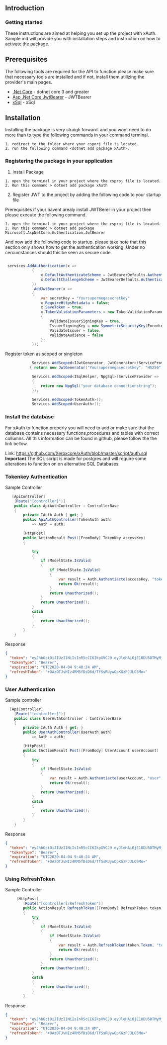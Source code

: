 ## Introduction

### Getting started

These instructions are aimed at helping you set up the project with xAuth. Sample.md will
provide you with installation steps and instruction on how to activate the package.

## Prerequisites

The following tools are required for the API to function please make sure that necessary tools
are installed and if not, install them utilizing the provider's main pages.

- [.Net Core](https://dotnet.microsoft.com/download/dotnet-core/3.0) - dotnet core 3 and greater
- [Asp .Net Core JwtBearer](https://www.nuget.org/packages/Microsoft.AspNetCore.Authentication.JwtBearer/) - JWTBearer
- [xSql](https://www.nuget.org/packages/xSql/) - xSql

## Installation

Installing the package is very straigh forward. and you wont need to do more than to
type the following commands in your command terminal.

```
1. redirect to the folder where your csporj file is located.
2. run the following command <dotnet add package xAuth>.
```

### Registering the package in your application

1. Install Package

```
1. open the terminal in your project where the csproj file is located.
2. Run this command > dotnet add package xAuth
```

2. Register JWT to the project by adding the following code to your startup file

Prerequisites
if your havent arealy install JWTBerer in your project then please execute the
following command.

```
1. open the terminal in your project where the csproj file is located.
2. Run this command > dotnet add package Microsoft.AspNetCore.Authentication.JwtBearer
```

And now add the following code to startup. please take note that this section only
shows how to get the authentication working. Under no cercumstances should this
be seen as secure code.

```csharp

 services.AddAuthentication(x =>
            {
                x.DefaultAuthenticateScheme = JwtBearerDefaults.AuthenticationScheme;
                x.DefaultChallengeScheme = JwtBearerDefaults.AuthenticationScheme;
            })
            .AddJwtBearer(x =>
            {
                var secretKey = "Yoursupermegasecretkey"
                x.RequireHttpsMetadata = false;
                x.SaveToken = true;
                x.TokenValidationParameters = new TokenValidationParameters
                {
                    ValidateIssuerSigningKey = true,
                    IssuerSigningKey = new SymmetricSecurityKey(Encoding.ASCII.GetBytes(secretKey)),
                    ValidateIssuer = false,
                    ValidateAudience = false
                };
            });
```

Register token as scoped or singleton

```csharp
            Services.AddScoped<IJwtGenerator, JwtGenerator>(ServiceProvider =>
           { return new JwtGenerator("Yoursupermegasecretkey", "HS256"); }); // this secretkey must match your secretkey at addJwtBearer

            Services.AddScoped<ISqlHelper, NpgSql>(ServiceProvider =>
            {
                return new NpgSql("your database connectionstring");
            });

            Services.AddScoped<TokenAuth>();
            Services.AddScoped<UserAuth>();
```

### Install the database

For xAuth to function properly you will need to add or make sure that the database contains
necessary functions,procedures and tables with correct collumns. All this information
can be found in github, please follow the the link bellow.

Link: https://github.com/Xeroxcore/xAuth/blob/master/script/auth.sql
**Important**
The SQL script is made for postgres and will require some alterations to function on
on alternative SQL Databases.

### Tokenkey Authentication

Sample Controller

```csharp
   [ApiController]
    [Route("[controller]")]
    public class ApiAuthController : ControllerBase
    {
        private IAuth Auth { get; }
        public ApiAuthController(TokenAuth auth)
            => Auth = auth;

        [HttpPost]
        public ActionResult Post([FromBody] TokenKey accessKey)
        {

            try
            {
                if (ModelState.IsValid)
                {
                    if (ModelState.IsValid)
                    {
                        var result = Auth.Authentiacte(accessKey, "token", "localhost", null);
                        return Ok(result);
                    }
                    return Unauthorized();
                }
                return Unauthorized();
            }
            catch
            {
                return Unauthorized();
            }
        }
    }
```

Response

```json
{
  "token": "eyJhbGciOiJIUzI1NiIsInR5cCI6IkpXVCJ9.eyJleHAiOjE1ODU5OTMyMjQsImlzcyI6ImxvY2FsaG9zdCIsImF1ZCI6InRva2VuIn0.T6wHg3tte-EgmfhWdeLLNaHspjleiL68uzkPgMOQLIg",
  "tokenType": "Bearer",
  "expiration": "UTC2020-04-04 9:40:24 AM",
  "refreshToken": "+OAzOTJvHIz4RM5fDsD6d/TfSsRUywOpKGzPJJLO5Mo="
}
```

### User Authentication

Sample controller

```csharp
  [ApiController]
    [Route("[controller]")]
    public class UserAuthController : ControllerBase
    {
        private IAuth Auth { get; }
        public UserAuthController(UserAuth auth)
            => Auth = auth;

        [HttpPost]
        public IActionResult Post([FromBody] UserAccount userAccount)
        {
            try
            {
                if (ModelState.IsValid)
                {
                    var result = Auth.Authentiacte(userAccount, "user", "localhost", null);
                    return Ok(result);
                }
                return Unauthorized();
            }
            catch
            {
                return Unauthorized();
            }
        }
    }
```

Response

```json
{
  "token": "eyJhbGciOiJIUzI1NiIsInR5cCI6IkpXVCJ9.eyJleHAiOjE1ODU5OTMyMjQsImlzcyI6ImxvY2FsaG9zdCIsImF1ZCI6InRva2VuIn0.T6wHg3tte-EgmfhWdeLLNaHspjleiL68uzkPgMOQLIg",
  "tokenType": "Bearer",
  "expiration": "UTC2020-04-04 9:40:24 AM",
  "refreshToken": "+OAzOTJvHIz4RM5fDsD6d/TfSsRUywOpKGzPJJLO5Mo="
}
```

### Using RefreshToken

Sample Controller

```csharp
     [HttpPost]
        [Route("[controller]/RefreshToken")]
        public ActionResult RefreshToken([FromBody] RefreshToken token)
        {
            try
            {
                if (ModelState.IsValid)
                {
                    if (ModelState.IsValid)
                    {
                        var result = Auth.RefreshToken(token.Token, "token", "localhost", null);
                        return Ok(result);
                    }
                    return Unauthorized();
                }
                return Unauthorized();
            }
            catch
            {
                return Unauthorized();
            }
        }
```

Response

```json
{
  "token": "eyJhbGciOiJIUzI1NiIsInR5cCI6IkpXVCJ9.eyJleHAiOjE1ODU5OTMyMjQsImlzcyI6ImxvY2FsaG9zdCIsImF1ZCI6InRva2VuIn0.T6wHg3tte-EgmfhWdeLLNaHspjleiL68uzkPgMOQLIg",
  "tokenType": "Bearer",
  "expiration": "UTC2020-04-04 9:40:24 AM",
  "refreshToken": "+OAzOTJvHIz4RM5fDsD6d/TfSsRUywOpKGzPJJLO5Mo="
}
```
